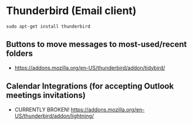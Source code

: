 Thunderbird (Email client)
==========================

    sudo apt-get install thunderbird
    
Buttons to move messages to most-used/recent folders
----------------------------------------------------

- https://addons.mozilla.org/en-US/thunderbird/addon/tidybird/

Calendar Integrations (for accepting Outlook meetings invitations)
------------------------------------------------------------------

- CURRENTLY BROKEN! https://addons.mozilla.org/en-US/thunderbird/addon/lightning/

